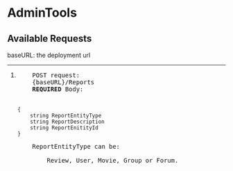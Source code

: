 # AdminTools

## Available Requests

baseURL: the deployment url

---

<ol>
    <li>
    <pre>
    POST request:
    {baseURL}/Reports
    <b>REQUIRED</b> Body: </br>
    <code>
{
    string ReportEntityType
    string ReportDescription
    string ReportEnitityId
}
    </code>
    ReportEntityType can be:
    <samp>
        Review, User, Movie, Group or Forum.</samp></pre>
    </li>
</ol>
